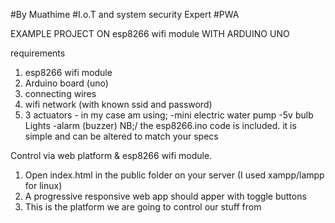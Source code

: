 #By Muathime
#I.o.T and system security Expert
#PWA 

EXAMPLE PROJECT ON esp8266 wifi module WITH ARDUINO UNO

requirements
1. esp8266 wifi module
2. Arduino board (uno)
3. connecting wires
4. wifi network (with known ssid and password)
5. 3 actuators - in my case am using;
    -mini electric water pump
    -5v bulb Lights
    -alarm (buzzer)
    NB;/ the esp8266.ino code is included. it is simple and can be altered to match your specs
    
Control via web platform & esp8266 wifi module.
1. Open index.html in the public folder on your server (I used xampp/lampp for linux)
2. A progressive responsive web app should apper with toggle buttons
3. This is the platform we are going to control our stuff from 


